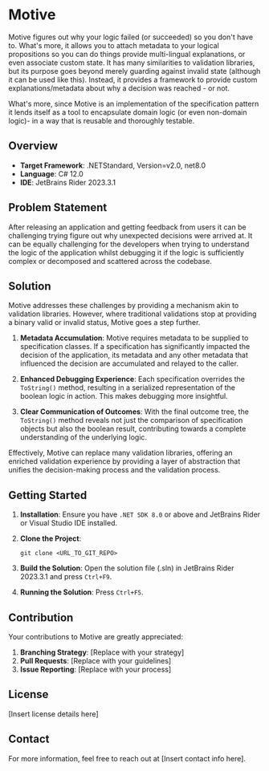 ﻿# Motive

Motive figures out why your logic failed (or succeeded) so you don't have to.  What's more, it allows you to attach metadata to your logical propositions so you can do things provide multi-lingual explanations, or even associate custom state. It has many similarities to validation libraries, but its purpose goes beyond merely guarding against invalid state (although it can be used like this). Instead, it provides a framework to provide custom explanations/metadata about why a decision was reached - or not.

What's more, since Motive is an implementation of the specification pattern it lends itself as a tool to encapsulate domain logic (or even non-domain logic)- in a way that is reusable and thoroughly testable.

## Overview

- **Target Framework**: .NETStandard, Version=v2.0, net8.0
- **Language**: C# 12.0
- **IDE**: JetBrains Rider 2023.3.1

## Problem Statement

After releasing an application and getting feedback from users it can be challenging trying figure out why unexpected decisions were arrived at.  It can be equally challenging for the developers when trying to understand the logic of the application whilst debugging it if the logic is sufficiently complex or decomposed and scattered across the codebase.

## Solution

Motive addresses these challenges by providing a mechanism akin to validation libraries. However, where traditional validations stop at providing a binary valid or invalid status, Motive goes a step further.

1. **Metadata Accumulation**: Motive requires metadata to be supplied to specification classes. If a specification has significantly impacted the decision of the application, its metadata and any other metadata that influenced the decision are accumulated and relayed to the caller.

2. **Enhanced Debugging Experience**: Each specification overrides the `ToString()` method, resulting in a serialized representation of the boolean logic in action. This makes debugging more insightful.

3. **Clear Communication of Outcomes**: With the final outcome tree, the `ToString()` method reveals not just the comparison of specification objects but also the boolean result, contributing towards a complete understanding of the underlying logic.

Effectively, Motive can replace many validation libraries, offering an enriched validation experience by providing a layer of abstraction that unifies the decision-making process and the validation process.

## Getting Started

1. **Installation**: Ensure you have `.NET SDK 8.0` or above and JetBrains Rider or Visual Studio IDE installed.
2. **Clone the Project**:

    ```
    git clone <URL_TO_GIT_REPO>
    ```

3. **Build the Solution**: Open the solution file (.sln) in JetBrains Rider 2023.3.1 and press `Ctrl+F9`.
4. **Running the Solution**: Press `Ctrl+F5`.

## Contribution

Your contributions to Motive are greatly appreciated:

1. **Branching Strategy**: [Replace with your strategy]
2. **Pull Requests**: [Replace with your guidelines]
3. **Issue Reporting**: [Replace with your process]

## License

[Insert license details here]

## Contact

For more information, feel free to reach out at [Insert contact info here].